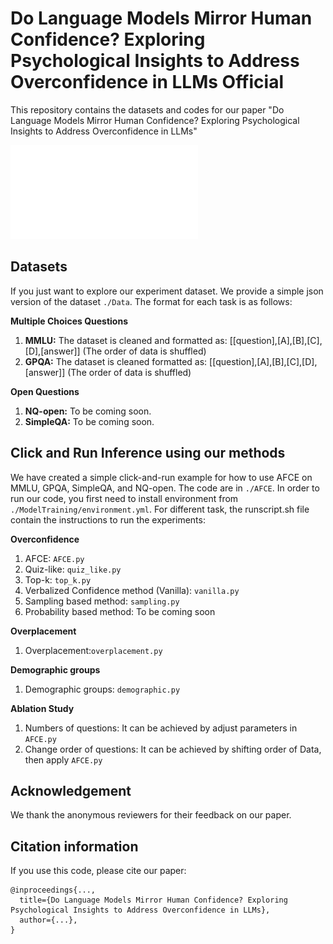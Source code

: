 
# Do Language Models Mirror Human Confidence? Exploring Psychological Insights to Address Overconfidence in LLMs Official

This repository contains the datasets and codes for our paper "Do Language Models Mirror Human Confidence? Exploring Psychological Insights to Address Overconfidence in LLMs"

![](imges/AFCE.pdf)

## Datasets

If you just want to explore our experiment dataset. We provide a simple json version of the dataset ``./Data``. The format for each 
task is as follows:

**Multiple Choices Questions**
1. **MMLU:** The dataset is cleaned and formatted as: [[question],[A],[B],[C],[D],[answer]] (The order of data is shuffled)
2. **GPQA:** The dataset is cleaned formatted as: [[question],[A],[B],[C],[D],[answer]] (The order of data is shuffled)

**Open Questions**
1.  **NQ-open:** To be coming soon.
2. **SimpleQA:** To be coming soon.

## Click and Run Inference using our methods

We have created a simple click-and-run example for how to use AFCE on MMLU, GPQA, SimpleQA, and NQ-open. The code are in ``./AFCE``.
In order to run our code, you first need to install environment from ``./ModelTraining/environment.yml``.
For different task, the runscript.sh file contain the instructions to run the experiments:

**Overconfidence**
1. AFCE: ``AFCE.py``
2. Quiz-like: ``quiz_like.py``
2. Top-k: ``top_k.py``
3. Verbalized Confidence method (Vanilla): ``vanilla.py``
5. Sampling based method: ``sampling.py``
6. Probability based method: To be coming soon

**Overplacement**
1. Overplacement:``overplacement.py``

**Demographic groups**
1. Demographic groups: ``demographic.py``

**Ablation Study**
1. Numbers of questions: It can be achieved by adjust parameters in ``AFCE.py``
2. Change order of questions: It can be achieved by shifting order of Data, then apply ``AFCE.py``

## Acknowledgement
We thank the anonymous reviewers for their feedback on our paper.

## Citation information

If you use this code, please cite our paper:

```
@inproceedings{...,
  title={Do Language Models Mirror Human Confidence? Exploring Psychological Insights to Address Overconfidence in LLMs},
  author={...},
}
```
